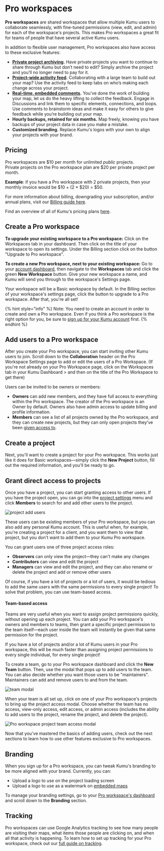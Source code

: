 # Pro workspaces

**Pro workspaces** are shared workspaces that allow multiple Kumu users to collaborate seamlessly, with fine-tuned permissions (view, edit, and admin) for each of the workspace's projects. This makes Pro workspaces a great fit for teams of people that have several active Kumu users.

In addition to flexible user management, Pro workspaces also have access to these exclusive features:

* [**Private project archiving**](archiving-projects.md)**.** Have private projects you want to continue to share through Kumu but don’t need to edit? Simply archive the project and you’ll no longer need to pay for it.
* [**Project-wide activity feed**](activity-feed.md)**.** Collaborating with a large team to build out your map? Use the activity feed to keep tabs on who’s making each change across your project.
* [**Real-time, embedded comments**](discussions.md)**.** You’ve done the work of building your map, let us do the heavy lifting to collect the feedback. Engage in Discussions and link them to specific elements, connections, and loops. Use comments to brainstorm ideas and make it easy for others to give feedback while you’re building out your map.
* **Hourly backups, retained for six months.** Map freely, knowing you have backups of your project data in case you make a mistake.
* **Customized branding.** Replace Kumu's logos with your own to align your projects with your brand.

## Pricing

Pro workspaces are $10 per month for unlimited _public_ projects. \
Private projects on the Pro workspace plan are $20 per private project per month.&#x20;

**Example**: if you have a Pro workspace with 2 private projects, then your monthly invoice would be $10 + (2 \* $20) = $50.&#x20;

For more information about billing, downgrading your subscription, and/or annual plans, visit our [Billing guide here](../overview/billing.md).&#x20;

Find an overview of all of Kumu's pricing plans [here](../faq/what-pricing-plans-does-Kumu-have.md).&#x20;

## Create a Pro workspace

**To upgrade your existing workspace to a Pro workspace:** Click on the Workspaces tab in your dashboard. Then click on the title of your workspace to open its settings. Under the Billing section click on the button "Upgrade to Pro workspace".

**To create a new Pro workspace, next to your existing workspace:** Go to your [account dashboard](https://kumu.io/dashboard), then navigate to the **Workspaces** tab and click the green **New Workspace** button. Give your new workspace a name, and Kumu will send you through to the workspace's Settings page.

Your workspace will be a Basic workspace by default. In the Billing section of your workspace's settings page, click the button to upgrade to a Pro workspace. After that, you're all set!

{% hint style="info" %}
Note: You need to create an account in order to create and own a Pro workspace. Even if you think a Pro workspace is the right option for you, be sure to [sign up for your Kumu account](https://kumu.io/join) first.
{% endhint %}

## Add users to a Pro workspace

After you create your Pro workspace, you can start inviting other Kumu users to join. Scroll down to the **Collaboration** header on the Pro Workspace Settings page to add or edit the users of a Pro Workspace. (If you're not already on your Pro Workspace page, click on the Workspaces tab in your Kumu Dashboard > and then on the title of the Pro Workspace to get there)

Users can be invited to be owners or members:

* **Owners** can add new members, and they have full access to everything within the Pro workspace. The creator of the Pro workspace is an Owner by default. Owners also have admin access to update billing and profile information.
* **Members** can see a list of all projects owned by the Pro workspace, and they can create new projects, but they can only open projects they've been [given access to](pro-workspaces.md#grant-direct-access-to-projects).

## Create a project

Next, you'll want to create a project for your Pro workspace. This works just like it does for Basic workspaces—simply click the **New Project** button, fill out the required information, and you'll be ready to go.

## Grant direct access to projects

Once you have a project, you can start granting access to other users. If you have the project open, you can go into the [project settings](../overview/settings.md#project-settings) menu and click **Members** to search for and add other users to the project.

![project add users](../images/pro-workspace-project-users.png)

These users can be existing members of your Pro workspace, but you can also add any personal Kumu account. This is useful when, for example, you're creating a project for a client, and you want them to view that project, but you don't want to add them to your Kumu Pro workspace.

You can grant users one of three project access roles:

* **Observers** can only view the project—they can't make any changes
* **Contributors** can view and edit the project
* **Managers** can view and edit the project, and they can also rename or delete the project and add or remove other users

Of course, if you have a lot of projects or a lot of users, it would be tedious to add the same users with the same permissions to every single project! To solve that problem, you can use team-based access.

#### Team-based access

Teams are very useful when you want to assign project permissions quickly, without opening up each project. You can add your Pro workspace's owners and members to teams, then grant a specific project permission to the team itself—each user inside the team will instantly be given that same permission for the project.

If you have a lot of projects and/or a lot of Kumu users in your Pro workspace, this will be much faster than assigning project permissions to every single individual, for every single project!

To create a team, go to your Pro workspace dashboard and click the **New Team** button. Then, use the modal that pops up to add users to the team. You can also decide whether you want those users to be "maintainers". Maintainers can add and remove users to and from the team.

![team modal](../images/pro-workspace-team.png)

When your team is all set up, click on one of your Pro workspace's projects to bring up the project access modal. Choose whether the team has no access, view-only access, edit access, or admin access (includes the ability to add users to the project, rename the project, and delete the project).

![Pro workspace project team access modal](../images/pro-workspace-project-team-access.png)

Now that you've mastered the basics of adding users, check out the next sections to learn how to use other features exclusive to Pro workspaces.

## Branding

When you sign up for a Pro workspace, you can tweak Kumu's branding to be more aligned with your brand. Currently, you can:

* Upload a logo to use on the project loading screen
* Upload a logo to use as a watermark on [embedded maps](share-and-embed.md)

To manage your branding settings, go to your [Pro workspace's dashboard](../overview/dashboard.md#pro-workspace-dashboard) and scroll down to the **Branding** section.

## Tracking

Pro workspaces can use Google Analytics tracking to see how many people are visiting their maps, what items those people are clicking on, and when all that activity is happening. To learn how to set up tracking for your Pro workspace, check out our [full guide on tracking](tracking.md).
